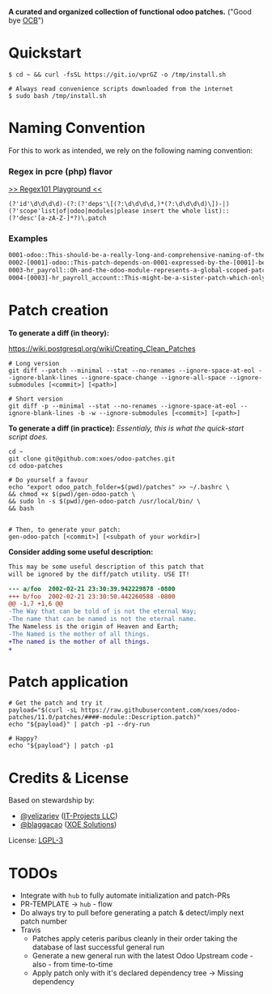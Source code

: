 **A curated and organized collection of functional odoo patches.**
("Good bye [OCB](https://github.com/oca/ocb)")

# Quickstart
```
$ cd ~ && curl -fsSL https://git.io/vprGZ -o /tmp/install.sh

# Always read convenience scripts downloaded from the internet
$ sudo bash /tmp/install.sh
```

# Naming Convention

For this to work as intended, we rely on the following naming convention:

### Regex in pcre (php) flavor

[>> Regex101 Playground <<](https://regex101.com/r/kv21jD/2)

```regex
(?'id'\d\d\d\d)-(?:(?'deps'\[(?:\d\d\d\d,)*(?:\d\d\d\d)\])-|)(?'scope'list|of|odoo|modules|please insert the whole list)::(?'desc'[a-zA-Z-]*?)\.patch
```

### Examples
```bash
0001-odoo::This-should-be-a-really-long-and-comprehensive-naming-of-the-patch-to-save-on-OP-hoops.patch
0002-[0001]-odoo::This-patch-depends-on-0001-expressed-by-the-[0001]-before-the-module.patch
0003-hr_payroll::Oh-and-the-odoo-module-represents-a-global-scoped-patch-which-spans-more-than-one-module.patch
0004-[0003]-hr_payroll_account::This-might-be-a-sister-patch-which-only-can-be-applied-if-the-module-will-be-installed.patch
```

# Patch creation

**To generate a diff (in theory):**

https://wiki.postgresql.org/wiki/Creating_Clean_Patches
```
# Long version
git diff --patch --minimal --stat --no-renames --ignore-space-at-eol --ignore-blank-lines --ignore-space-change --ignore-all-space --ignore-submodules [<commit>] [<path>]

# Short version
git diff -p --minimal --stat --no-renames --ignore-space-at-eol --ignore-blank-lines -b -w --ignore-submodules [<commit>] [<path>]
```

**To generate a diff (in practice):**
_Essentialy, this is what the quick-start script does._
```
cd ~
git clone git@github.com:xoes/odoo-patches.git
cd odoo-patches

# Do yourself a favour
echo "export odoo_patch_folder=$(pwd)/patches" >> ~/.bashrc \
&& chmod +x $(pwd)/gen-odoo-patch \
&& sudo ln -s $(pwd)/gen-odoo-patch /usr/local/bin/ \
&& bash


# Then, to generate your patch:
gen-odoo-patch [<commit>] [<subpath of your workdir>]
```

**Consider adding some useful description:**
```patch
This may be some useful description of this patch that
will be ignored by the diff/patch utility. USE IT!

--- a/foo  2002-02-21 23:30:39.942229878 -0800
+++ b/foo  2002-02-21 23:30:50.442260588 -0800
@@ -1,7 +1,6 @@
-The Way that can be told of is not the eternal Way;
-The name that can be named is not the eternal name.
The Nameless is the origin of Heaven and Earth;
-The Named is the mother of all things.
+The named is the mother of all things.
+
```

# Patch application
```
# Get the patch and try it
payload="$(curl -sL https://raw.githubusercontent.com/xoes/odoo-patches/11.0/patches/####-module::Description.patch)"
echo "${payload}" | patch -p1 --dry-run

# Happy?
echo "${payload"} | patch -p1
```


# Credits & License

Based on stewardship by:
 - [@yelizariev](https://github.com/yelizariev) ([IT-Projects LLC](https://it-projects.info))
 - [@blaggacao](https://github.com/blaggacao) ([XOE Solutions](https://xoe.solutions))

License: [LGPL-3](https://www.gnu.org/licenses/lgpl-3.0.en.html)


# TODOs

- Integrate with `hub` to fully automate initialization and patch-PRs
- PR-TEMPLATE -> `hub` - flow
- Do always try to pull before generating a patch & detect/imply next patch number
- Travis
  - Patches apply ceteris paribus cleanly in their order taking the database of last successful general run
  - Generate a new general run with the latest Odoo Upstream code - also - from time-to-time
  - Apply patch only with it's declared dependency tree -> Missing dependency